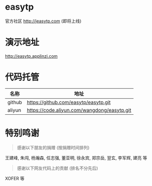 # easytp
官方社区 http://jeasytp.com (即将上线)

# 演示地址
http://easytp.applinzi.com

# 代码托管
| 名称   | 地址                                      |
| ------ | ----------------------------------------- |
| github |https://github.com/easytp/easytp.git       |
| aliyun |https://code.aliyun.com/wangdong/easytp.git|

# 特别鸣谢

> 感谢以下朋友的捐赠 (按捐赠时间排列)

王建峰, 朱闯, 杨瀚森, 任志强, 董亚明, 徐永宾, 郑宗岳, 翌玄, 李军辉, 建亮 等

> 感谢以下网友代码上的贡献 (排名不分先后)

XOFER 等

